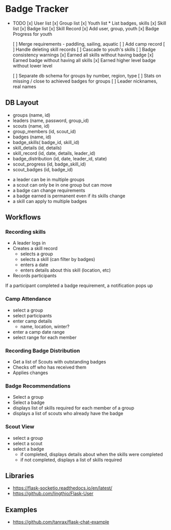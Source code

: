 # Badge Tracker

* TODO
  [x] User list
  [x] Group list
  [x] Youth list
      * List badges, skills
  [x] Skill list
  [x] Badge list
  [x] Skill Record
  [x] Add user, group, youth
  [x] Badge Progress for youth

  [ ] Merge requirements - paddling, sailing, aquatic
  [ ] Add camp record
  [ ] Handle deleting skill records
    [ ] Cascade to youth's skills
  [ ] Badge consistency warnings
    [x] Earned all skills without having badge
    [x] Earned badge without having all skills
    [x] Earned higher level badge without lower level

  [ ] Separate db schema for groups by number, region, type
  [ ] Stats on missing / close to achieved badges for groups
  [ ] Leader nicknames, real names

## DB Layout

* groups (name, id)
* leaders (name, password, group_id)
* scouts (name, id)
* group_members (id, scout_id)
* badges (name, id)
* badge_skills( badge_id, skill_id)
* skill_details (id, details)
* skill_record (id, date, details, leader_id)
* badge_distribution (id, date, leader_id, state)
* scout_progress (id, badge_skill_id)
* scout_badges (id, badge_id)

- a leader can be in multiple groups
- a scout can only be in one group but can move
- a badge can change requirements
- a badge earned is permanent even if its skills change
- a skill can apply to multiple badges

## Workflows

### Recording skills

* A leader logs in
* Creates a skill record
  * selects a group
  * selects a skill (can filter by badges)
  * enters a date
  * enters details about this skill (location, etc)
* Records participants

If a participant completed a badge requirement, a notification pops up

### Camp Attendance

* select a group
* select participants
* enter camp details
  * name, location, winter?
* enter a camp date range
* select range for each member

### Recording Badge Distribution

* Get a list of Scouts with outstanding badges
* Checks off who has received them
* Applies changes

### Badge Recommendations

* Select a group
* Select a badge
* displays list of skills required for each member of a group
* displays a list of scouts who already have the badge

### Scout View

* select a group
* select a scout
* select a badge
  * if completed, displays details about when the skills were completed
  * if not completed, displays a list of skills required



## Libraries

* https://flask-socketio.readthedocs.io/en/latest/
* https://github.com/lingthio/Flask-User

## Examples

* https://github.com/tanrax/flask-chat-example
